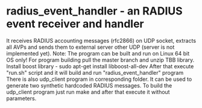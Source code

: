 # radius_event_handler - an RADIUS event receiver and handler
It receives RADIUS accounting messages (rfc2866) on UDP socket, extracts all AVPs and sends them to external server other UDP (server is not implemented yet).
Note: The program can be built and run on Linux 64 bit OS only!
For program building pull the master branch and unzip TBB library.
Install boost library  - sudo apt-get install libboost-all-dev
After that execute "run.sh" script and it will build and run "radius_event_handler" program
There is also udp_client program in corresponding folder. It can be used to generate two synthetic hardcoded RADIUS messages.
To build the udp_client program just run make and after that execute it without parameters.
